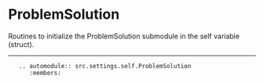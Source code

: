 # ProblemSolution

Routines to initialize the ProblemSolution submodule in the self variable (struct).

***

```{eval-rst}
   .. automodule:: src.settings.self.ProblemSolution
      :members:
```